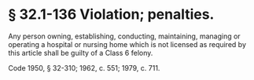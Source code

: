 # § 32.1-136 Violation; penalties.

<p>Any person owning, establishing, conducting, maintaining, managing or operating a hospital or nursing home which is not licensed as required by this article shall be guilty of a Class 6 felony.</p><p>Code 1950, § 32-310; 1962, c. 551; 1979, c. 711.</p>
